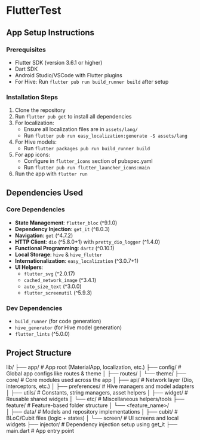 # FlutterTest

## App Setup Instructions

### Prerequisites
- Flutter SDK (version 3.6.1 or higher)
- Dart SDK
- Android Studio/VSCode with Flutter plugins
- For Hive: Run `flutter pub run build_runner build` after setup

### Installation Steps
1. Clone the repository
2. Run `flutter pub get` to install all dependencies
3. For localization:
   - Ensure all localization files are in `assets/lang/`
   - Run `flutter pub run easy_localization:generate -S assets/lang`
4. For Hive models:
   - Run `flutter packages pub run build_runner build`
5. For app icons:
   - Configure in `flutter_icons` section of pubspec.yaml
   - Run `flutter pub run flutter_launcher_icons:main`
6. Run the app with `flutter run`

## Dependencies Used

### Core Dependencies
- **State Management**: `flutter_bloc` (^9.1.0)
- **Dependency Injection**: `get_it` (^8.0.3)
- **Navigation**: `get` (^4.7.2)
- **HTTP Client**: `dio` (^5.8.0+1) with `pretty_dio_logger` (^1.4.0)
- **Functional Programming**: `dartz` (^0.10.1)
- **Local Storage**: `hive` & `hive_flutter`
- **Internationalization**: `easy_localization` (^3.0.7+1)
- **UI Helpers**: 
  - `flutter_svg` (^2.0.17)
  - `cached_network_image` (^3.4.1)
  - `auto_size_text` (^3.0.0)
  - `flutter_screenutil` (^5.9.3)

### Dev Dependencies
- `build_runner` (for code generation)
- `hive_generator` (for Hive model generation)
- `flutter_lints` (^5.0.0)

## Project Structure
lib/
├── app/                           # App root (MaterialApp, localization, etc.)
├── config/                        # Global app configs like routes & theme
│   ├── routes/
│   └── theme/
├── core/                          # Core modules used across the app
│   ├── api/                       # Network layer (Dio, interceptors, etc.)
│   ├── preferences/               # Hive managers and model adapters
│   ├── utils/                     # Constants, string managers, asset helpers
│   ├── widget/                    # Reusable shared widgets
│   └── etc/                       # Miscellaneous helpers/tools
├── feature/                       # Feature-based folder structure
│   └── <feature_name>/           
│       ├── data/                  # Models and repository implementations
│       ├── cubit/                 # BLoC/Cubit files (logic + states)
│       └── screen/               # UI screens and local widgets
├── injector/                     # Dependency injection setup using get_it
├── main.dart                     # App entry point
